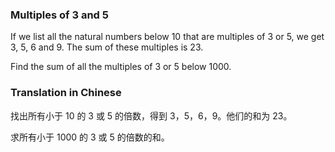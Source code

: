 ### Multiples of 3 and 5

If we list all the natural numbers below 10 that are multiples of 3 or 5, we get 3, 5, 6 and 9. The sum of these multiples is 23.

Find the sum of all the multiples of 3 or 5 below 1000.

### Translation in Chinese

找出所有小于 10 的 3 或 5 的倍数，得到 3，5，6，9。他们的和为 23。

求所有小于 1000 的 3 或 5 的倍数的和。